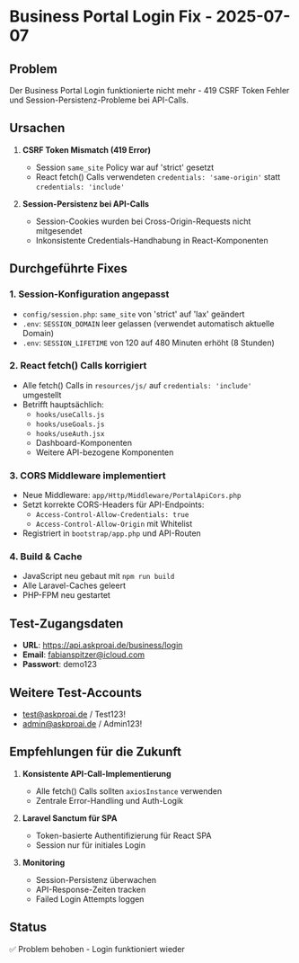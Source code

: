 # Business Portal Login Fix - 2025-07-07

## Problem
Der Business Portal Login funktionierte nicht mehr - 419 CSRF Token Fehler und Session-Persistenz-Probleme bei API-Calls.

## Ursachen
1. **CSRF Token Mismatch (419 Error)**
   - Session `same_site` Policy war auf 'strict' gesetzt
   - React fetch() Calls verwendeten `credentials: 'same-origin'` statt `credentials: 'include'`

2. **Session-Persistenz bei API-Calls**
   - Session-Cookies wurden bei Cross-Origin-Requests nicht mitgesendet
   - Inkonsistente Credentials-Handhabung in React-Komponenten

## Durchgeführte Fixes

### 1. Session-Konfiguration angepasst
- `config/session.php`: `same_site` von 'strict' auf 'lax' geändert
- `.env`: `SESSION_DOMAIN` leer gelassen (verwendet automatisch aktuelle Domain)
- `.env`: `SESSION_LIFETIME` von 120 auf 480 Minuten erhöht (8 Stunden)

### 2. React fetch() Calls korrigiert
- Alle fetch() Calls in `resources/js/` auf `credentials: 'include'` umgestellt
- Betrifft hauptsächlich:
  - `hooks/useCalls.js`
  - `hooks/useGoals.js`
  - `hooks/useAuth.jsx`
  - Dashboard-Komponenten
  - Weitere API-bezogene Komponenten

### 3. CORS Middleware implementiert
- Neue Middleware: `app/Http/Middleware/PortalApiCors.php`
- Setzt korrekte CORS-Headers für API-Endpoints:
  - `Access-Control-Allow-Credentials: true`
  - `Access-Control-Allow-Origin` mit Whitelist
- Registriert in `bootstrap/app.php` und API-Routen

### 4. Build & Cache
- JavaScript neu gebaut mit `npm run build`
- Alle Laravel-Caches geleert
- PHP-FPM neu gestartet

## Test-Zugangsdaten
- **URL**: https://api.askproai.de/business/login
- **Email**: fabianspitzer@icloud.com
- **Passwort**: demo123

## Weitere Test-Accounts
- test@askproai.de / Test123!
- admin@askproai.de / Admin123!

## Empfehlungen für die Zukunft

1. **Konsistente API-Call-Implementierung**
   - Alle fetch() Calls sollten `axiosInstance` verwenden
   - Zentrale Error-Handling und Auth-Logik

2. **Laravel Sanctum für SPA**
   - Token-basierte Authentifizierung für React SPA
   - Session nur für initiales Login

3. **Monitoring**
   - Session-Persistenz überwachen
   - API-Response-Zeiten tracken
   - Failed Login Attempts loggen

## Status
✅ Problem behoben - Login funktioniert wieder